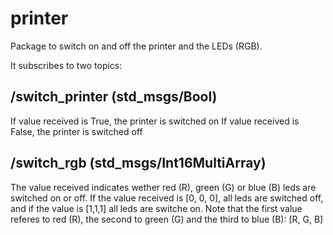 # printer
Package to switch on and off the printer and the LEDs (RGB).

It subscribes to two topics:

## /switch_printer (std_msgs/Bool)
If value received is True, the printer is switched on
If value received is False, the printer is switched off

## /switch_rgb (std_msgs/Int16MultiArray)
The value received indicates wether red (R), green (G) or blue (B) leds are switched on or off.
If the value received is [0, 0, 0], all leds are switched off, and if the value is [1,1,1] all leds are switche on.
Note that the first value referes to red (R), the second to green (G) and the third to blue (B): [R, G, B]
